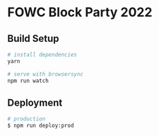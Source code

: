 # FOWC Block Party 2022

## Build Setup

``` bash
# install dependencies
yarn

# serve with browsersync
npm run watch
```

## Deployment

``` bash
# production
$ npm run deploy:prod
```
